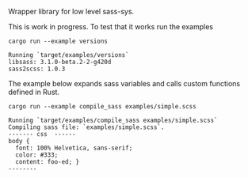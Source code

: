 Wrapper library for low level sass-sys.

This is work in progress. To test that it works run the examples

```
cargo run --example versions

Running `target/examples/versions`
libsass: 3.1.0-beta.2-2-g420d
sass2scss: 1.0.3
```


The example below expands sass variables and calls custom functions defined in Rust.

```
cargo run --example compile_sass examples/simple.scss

Running `target/examples/compile_sass examples/simple.scss`
Compiling sass file: `examples/simple.scss`.
------- css  ------
body {
  font: 100% Helvetica, sans-serif;
  color: #333;
  content: foo-ed; }
--------
```
